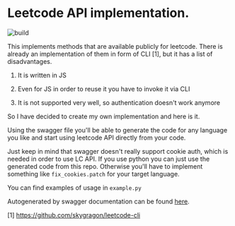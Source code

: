 # Leetcode API implementation. 

![build](https://app.travis-ci.com/prius/python-leetcode.svg?branch=main)

This implements methods that are available publicly for leetcode.
There is already an implementation of them in form of CLI [1], but
it has a list of disadvantages.


1. It is written in JS

2. Even for JS in order to reuse it you have to invoke it via CLI

3. It is not supported very well, so authentication doesn't work anymore


So I have decided to create my own implementation and here is it.


Using the swagger file you'll be able to generate the code for any language
you like and start using leetcode API directly from your code.


Just keep in mind that swagger doesn't really support cookie auth,
which is needed in order to use LC API. If you use python you can
just use the generated code from this repo. Otherwise you'll have to
implement something like `fix_cookies.patch` for your target language.


You can find examples of usage in `example.py`


Autogenerated by swagger documentation can be found [here](/README.generated.md).


[1] https://github.com/skygragon/leetcode-cli
